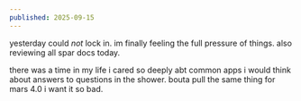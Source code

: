 ```yaml
---
published: 2025-09-15
---
```


yesterday could *not* lock in. im finally feeling the full pressure of things. also reviewing all spar docs today.

there was a time in my life i cared so deeply abt common apps i would think about answers to questions in the shower. bouta pull the same thing for mars 4.0 i want it so bad.
